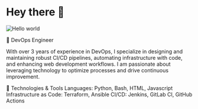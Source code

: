 # Hey there :wave:

<img src="https://raw.githubusercontent.com/sagar-viradiya/sagar-viradiya/master/resources/banner.png" alt="Hello world">

🚀 DevOps Engineer

With over 3 years of experience in DevOps, I specialize in designing and maintaining robust CI/CD pipelines, automating infrastructure with code, and enhancing web development workflows. I am passionate about leveraging technology to optimize processes and drive continuous improvement.

🔧 Technologies & Tools
Languages: Python, Bash, HTML, Javascript
Infrastructure as Code: Terraform, Ansible
CI/CD: Jenkins, GitLab CI, GitHub Actions

